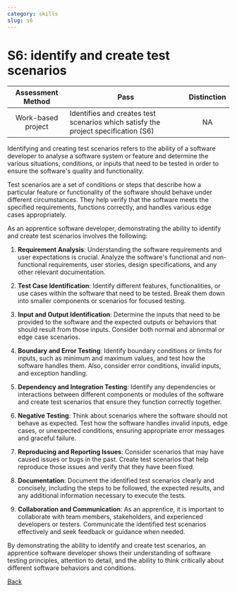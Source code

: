 ```yaml
---
category: skills
slug: s6
---
```


# S6: identify and create test scenarios

<!-- prettier-ignore -->
| Assessment Method | Pass | Distinction |
| :---: | --- | :---: |
| Work-based project | Identifies and creates test scenarios which satisfy the project specification (S6) | NA |

Identifying and creating test scenarios refers to the ability of a software
developer to analyse a software system or feature and determine the various
situations, conditions, or inputs that need to be tested in order to ensure the
software's quality and functionality.

Test scenarios are a set of conditions or steps that describe how a particular
feature or functionality of the software should behave under different
circumstances. They help verify that the software meets the specified
requirements, functions correctly, and handles various edge cases appropriately.

As an apprentice software developer, demonstrating the ability to identify and
create test scenarios involves the following:

1. **Requirement Analysis**: Understanding the software requirements and user
   expectations is crucial. Analyze the software's functional and non-functional
   requirements, user stories, design specifications, and any other relevant
   documentation.

2. **Test Case Identification**: Identify different features, functionalities,
   or use cases within the software that need to be tested. Break them down into
   smaller components or scenarios for focused testing.

3. **Input and Output Identification**: Determine the inputs that need to be
   provided to the software and the expected outputs or behaviors that should
   result from those inputs. Consider both normal and abnormal or edge case
   scenarios.

4. **Boundary and Error Testing**: Identify boundary conditions or limits for
   inputs, such as minimum and maximum values, and test how the software handles
   them. Also, consider error conditions, invalid inputs, and exception
   handling.

5. **Dependency and Integration Testing**: Identify any dependencies or
   interactions between different components or modules of the software and
   create test scenarios that ensure they function correctly together.

6. **Negative Testing**: Think about scenarios where the software should not
   behave as expected. Test how the software handles invalid inputs, edge cases,
   or unexpected conditions, ensuring appropriate error messages and graceful
   failure.

7. **Reproducing and Reporting Issues**: Consider scenarios that may have caused
   issues or bugs in the past. Create test scenarios that help reproduce those
   issues and verify that they have been fixed.

8. **Documentation**: Document the identified test scenarios clearly and
   concisely, including the steps to be followed, the expected results, and any
   additional information necessary to execute the tests.

9. **Collaboration and Communication**: As an apprentice, it is important to
   collaborate with team members, stakeholders, and experienced developers or
   testers. Communicate the identified test scenarios effectively and seek
   feedback or guidance when needed.

By demonstrating the ability to identify and create test scenarios, an
apprentice software developer shows their understanding of software testing
principles, attention to detail, and the ability to think critically about
different software behaviors and conditions.

[Back](../README.md)
